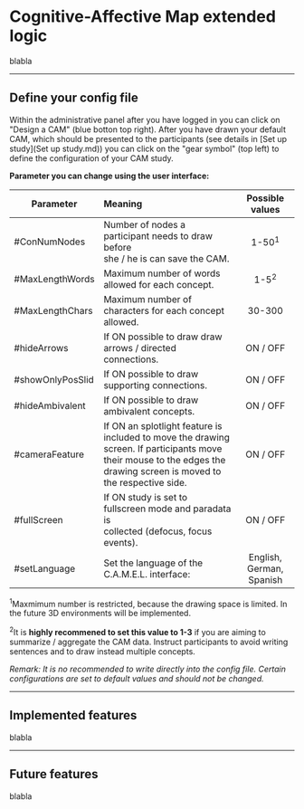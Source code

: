 Cognitive-Affective Map extended logic
=====

blabla

***
Define your config file
------------

Within the administrative panel after you have logged in you can click on "Design a CAM" (blue botton top right). After you have drawn your default CAM, which should be presented to the participants (see details in [Set up study](Set up study.md)) you can click on the "gear symbol" (top left) to define the configuration of your CAM study. 


**Parameter you can change using the user interface:** 

| Parameter   |      Meaning      |  Possible values |
|----------|:-------------|:------:|
| #ConNumNodes    | Number of nodes a participant needs to draw before <br> she / he is can save the CAM. | 1-50<sup>1</sup> |
| #MaxLengthWords | Maximum number of words allowed for each concept.   |  1-5<sup>2</sup> |
| #MaxLengthChars | Maximum number of characters for each concept allowed. | 30-300 |
| #hideArrows | If ON possible to draw draw arrows / directed connections. | ON / OFF |
| #showOnlyPosSlid | If ON possible to draw supporting connections. | ON / OFF |
| #hideAmbivalent | If ON possible to draw ambivalent concepts. | ON / OFF |
| #cameraFeature | If ON  an splotlight feature is included to move the drawing <br> screen. If participants move their mouse to the edges the <br> drawing screen is moved to the respective side. | ON / OFF |
| #fullScreen | If ON study is set to fullscreen mode and paradata is <br> collected (defocus, focus events). | ON / OFF |
| #setLanguage | Set the language of the C.A.M.E.L. interface: | English, <br> German, <br> Spanish |


<sup>1</sup>Maxmimum number is restricted, because the drawing space is limited. In the future 3D environments will be implemented.

<sup>2</sup>It is **highly recommened to set this value to 1-3** if you are aiming to summarize / aggregate the CAM data. Instruct participants to avoid writing sentences and to draw instead multiple concepts. 

*Remark: It is no recommended to write directly into the config file. Certain configurations are set to default values and should not be changed.*


***
Implemented features
----------------

blabla


***
Future features
----------------

blabla